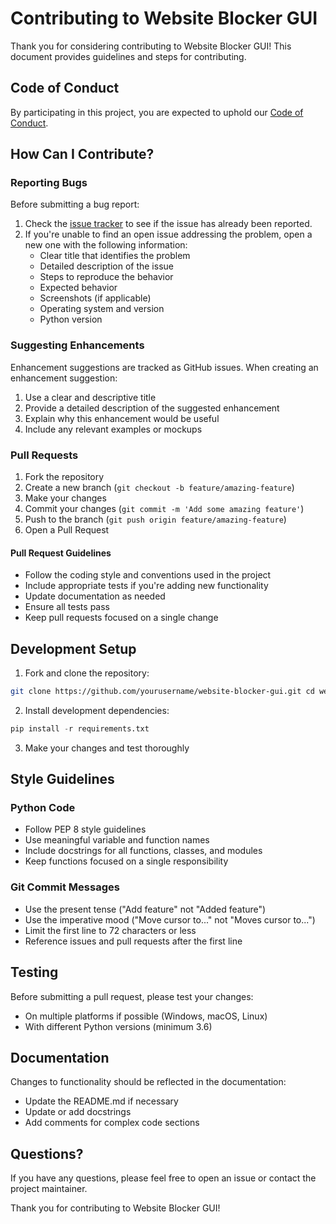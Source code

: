 # Contributing to Website Blocker GUI

Thank you for considering contributing to Website Blocker GUI! This document provides guidelines and steps for contributing.

## Code of Conduct

By participating in this project, you are expected to uphold our [Code of Conduct](CODE_OF_CONDUCT.md).

## How Can I Contribute?

### Reporting Bugs

Before submitting a bug report:

1. Check the [issue tracker](https://github.com/yourusername/website-blocker-gui/issues) to see if the issue has already been reported.
2. If you're unable to find an open issue addressing the problem, open a new one with the following information:
   - Clear title that identifies the problem
   - Detailed description of the issue
   - Steps to reproduce the behavior
   - Expected behavior
   - Screenshots (if applicable)
   - Operating system and version
   - Python version

### Suggesting Enhancements

Enhancement suggestions are tracked as GitHub issues. When creating an enhancement suggestion:

1. Use a clear and descriptive title
2. Provide a detailed description of the suggested enhancement
3. Explain why this enhancement would be useful
4. Include any relevant examples or mockups

### Pull Requests

1. Fork the repository
2. Create a new branch (`git checkout -b feature/amazing-feature`)
3. Make your changes
4. Commit your changes (`git commit -m 'Add some amazing feature'`)
5. Push to the branch (`git push origin feature/amazing-feature`)
6. Open a Pull Request

#### Pull Request Guidelines

- Follow the coding style and conventions used in the project
- Include appropriate tests if you're adding new functionality
- Update documentation as needed
- Ensure all tests pass
- Keep pull requests focused on a single change

## Development Setup

1. Fork and clone the repository:
```bash
git clone https://github.com/yourusername/website-blocker-gui.git cd website-blocker-gui
```

2. Install development dependencies:
```python
pip install -r requirements.txt
```


3. Make your changes and test thoroughly

## Style Guidelines

### Python Code

- Follow PEP 8 style guidelines
- Use meaningful variable and function names
- Include docstrings for all functions, classes, and modules
- Keep functions focused on a single responsibility

### Git Commit Messages

- Use the present tense ("Add feature" not "Added feature")
- Use the imperative mood ("Move cursor to..." not "Moves cursor to...")
- Limit the first line to 72 characters or less
- Reference issues and pull requests after the first line

## Testing

Before submitting a pull request, please test your changes:

- On multiple platforms if possible (Windows, macOS, Linux)
- With different Python versions (minimum 3.6)

## Documentation

Changes to functionality should be reflected in the documentation:

- Update the README.md if necessary
- Update or add docstrings
- Add comments for complex code sections

## Questions?

If you have any questions, please feel free to open an issue or contact the project maintainer.

Thank you for contributing to Website Blocker GUI!